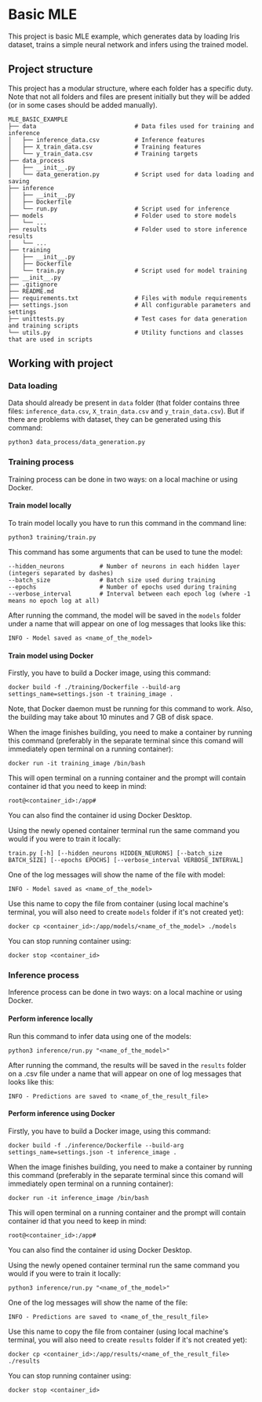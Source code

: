 # Basic MLE

This project is basic MLE example, which generates data by loading Iris dataset, trains a simple neural network and infers using the trained model.

## Project structure

This project has a modular structure, where each folder has a specific duty. Note that not all folders and files are present initially but they will be added (or in some cases should be added manually).

```
MLE_BASIC_EXAMPLE
├── data                            # Data files used for training and inference
│   ├── inference_data.csv          # Inference features
│   ├── X_train_data.csv            # Training features
│   └── y_train_data.csv            # Training targets
├── data_process
│   ├── __init__.py
│   └── data_generation.py          # Script used for data loading and saving
├── inference
│   ├── __init__.py
│   ├── Dockerfile
│   └── run.py                      # Script used for inference
├── models                          # Folder used to store models
│   └── ...
├── results                         # Folder used to store inference results  
│   └── ...
├── training
│   ├── __init__.py
│   ├── Dockerfile
│   └── train.py                    # Script used for model training
├── __init__.py
├── .gitignore
├── README.md
├── requirements.txt                # Files with module requirements
├── settings.json                   # All configurable parameters and settings
├── unittests.py                    # Test cases for data generation and training scripts
└── utils.py                        # Utility functions and classes that are used in scripts
```

## Working with project

### Data loading

Data should already be present in `data` folder (that folder contains three files: `inference_data.csv`, `X_train_data.csv` and `y_train_data.csv`). But if there are problems with dataset, they can be generated using this command:

```
python3 data_process/data_generation.py
```

### Training process

Training process can be done in two ways: on a local machine or using Docker.

#### Train model locally

To train model locally you have to run this command in the command line:

```
python3 training/train.py
```

This command has some arguments that can be used to tune the model:

```
--hidden_neurons          # Number of neurons in each hidden layer (integers separated by dashes)
--batch_size              # Batch size used during training
--epochs                  # Number of epochs used during training
--verbose_interval        # Interval between each epoch log (where -1 means no epoch log at all)
```

After running the command, the model will be saved in the `models` folder under a name that will appear on one of log messages that looks like this:

```
INFO - Model saved as <name_of_the_model>
```

#### Train model using Docker

Firstly, you have to build a Docker image, using this command:

```
docker build -f ./training/Dockerfile --build-arg settings_name=settings.json -t training_image .
```

Note, that Docker daemon must be running for this command to work. Also, the building may take about 10 minutes and 7 GB of disk space.

When the image finishes building, you need to make a container by running this command (preferably in the separate terminal since this comand will immediately open terminal on a running container):

```
docker run -it training_image /bin/bash
```

This will open terminal on a running container and the prompt will contain container id that you need to keep in mind:

```
root@<container_id>:/app#
```

You can also find the container id using Docker Desktop.

Using the newly opened container terminal run the same command you would if you were to train it locally:

```
train.py [-h] [--hidden_neurons HIDDEN_NEURONS] [--batch_size BATCH_SIZE] [--epochs EPOCHS] [--verbose_interval VERBOSE_INTERVAL]
```

One of the log messages will show the name of the file with model:

```
INFO - Model saved as <name_of_the_model>
```

Use this name to copy the file from container (using local machine's terminal, you will also need to create `models` folder if it's not created yet):

```
docker cp <container_id>:/app/models/<name_of_the_model> ./models
```

You can stop running container using:

```
docker stop <container_id>
```

### Inference process

Inference process can be done in two ways: on a local machine or using Docker.

#### Perform inference locally

Run this command to infer data using one of the models:

```
python3 inference/run.py "<name_of_the_model>"
```

After running the command, the results will be saved in the `results` folder on a .csv file under a name that will appear on one of log messages that looks like this:

```
INFO - Predictions are saved to <name_of_the_result_file>
```

#### Perform inference using Docker

Firstly, you have to build a Docker image, using this command:

```
docker build -f ./inference/Dockerfile --build-arg settings_name=settings.json -t inference_image .
```

When the image finishes building, you need to make a container by running this command (preferably in the separate terminal since this comand will immediately open terminal on a running container):

```
docker run -it inference_image /bin/bash
```

This will open terminal on a running container and the prompt will contain container id that you need to keep in mind:

```
root@<container_id>:/app#
```

You can also find the container id using Docker Desktop.

Using the newly opened container terminal run the same command you would if you were to train it locally:

```
python3 inference/run.py "<name_of_the_model>"
```

One of the log messages will show the name of the file:

```
INFO - Predictions are saved to <name_of_the_result_file>
```

Use this name to copy the file from container (using local machine's terminal, you will also need to create `results` folder if it's not created yet):

```
docker cp <container_id>:/app/results/<name_of_the_result_file> ./results
```

You can stop running container using:

```
docker stop <container_id>
```